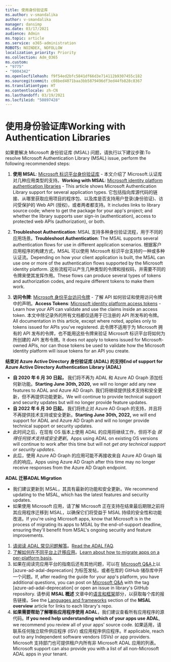 ```yaml
---
title: 使用身份验证库
ms.author: v-smandalika
author: v-smandalika
manager: dansimp
ms.date: 03/17/2021
audience: Admin
ms.topic: article
ms.service: o365-administration
ROBOTS: NOINDEX, NOFOLLOW
localization_priority: Priority
ms.collection: Adm_O365
ms.custom:
- "9775"
- "9004342"
ms.openlocfilehash: f9f54ed2bfc5841df66d3e714112b9307455c182
ms.sourcegitcommit: c08bed4071baa3bb5879496df3ed44fb828c8367
ms.translationtype: HT
ms.contentlocale: zh-CN
ms.lasthandoff: 03/19/2021
ms.locfileid: "50897428"
---
```

# <a name="working-with-authentication-libraries"></a><span data-ttu-id="baa90-102">使用身份验证库</span><span class="sxs-lookup"><span data-stu-id="baa90-102">Working with Authentication Libraries</span></span>

<span data-ttu-id="baa90-103">如果要解决 Microsoft 身份验证库 (MSAL) 问题，请执行以下建议步骤:</span><span class="sxs-lookup"><span data-stu-id="baa90-103">To resolve Microsoft Authentication Library (MSAL) issue, perform the following recommended steps:</span></span>

1. <span data-ttu-id="baa90-104">**使用 MSAL**: [Microsoft 标识平台身份验证库](https://docs.microsoft.com/azure/active-directory/develop/reference-v2-libraries) - 本文介绍了 Microsoft.认证库对几种应用类型的支持。</span><span class="sxs-lookup"><span data-stu-id="baa90-104">**Working with MSAL**: [Microsoft identity platform authentication libraries](https://docs.microsoft.com/azure/active-directory/develop/reference-v2-libraries) - This article shows Microsoft Authentication Library support for several application types.</span></span> <span data-ttu-id="baa90-105">它包括指向库源代码的链接、从哪里获取应用项目的程序包、以及库是否支持用户登录(身份验证)、访问受保护的 Web API (授权)，或者两者都支持。</span><span class="sxs-lookup"><span data-stu-id="baa90-105">It includes links to library source code; where to get the package for your app's project; and whether the library supports user sign-in (authentication), access to protected web APIs (authorization), or both.</span></span>

2. <span data-ttu-id="baa90-106">**Troubleshoot Authentication**: MSAL 支持多种身份验证流程，用于不同的应用场景。</span><span class="sxs-lookup"><span data-stu-id="baa90-106">**Troubleshoot Authentication**: The MSAL supports several authentication flows for use in different application scenarios.</span></span> <span data-ttu-id="baa90-107">根据客户应用程序的构建方式，MSAL 可以使用 Microsoft 标识平台支持的一种或多种认证流。</span><span class="sxs-lookup"><span data-stu-id="baa90-107">Depending on how your client application is built, the MSAL can use one or more of the authentication flows supported by the Microsoft identity platform.</span></span> <span data-ttu-id="baa90-108">这些流程可以产生几种类型的令牌和授权码，并需要不同的令牌来使其发挥作用。</span><span class="sxs-lookup"><span data-stu-id="baa90-108">These flows can produce several types of tokens and authorization codes, and require different tokens to make them work.</span></span>

3. <span data-ttu-id="baa90-109">**访问令牌**: [Microsoft 身份平台访问令牌](https://docs.microsoft.com/azure/active-directory/develop/access-tokens) - 了解 API 如何验证和使用访问令牌中的声明。</span><span class="sxs-lookup"><span data-stu-id="baa90-109">**Access Tokens**: [Microsoft identity platform access tokens](https://docs.microsoft.com/azure/active-directory/develop/access-tokens) - Learn how your API can validate and use the claims inside an access token.</span></span> <span data-ttu-id="baa90-110">本文中除记录外的所有文档都仅适用于已注册的 API 所发布的令牌。</span><span class="sxs-lookup"><span data-stu-id="baa90-110">All documentation in this article, except where noted, applies only to tokens issued for APIs you've registered.</span></span> <span data-ttu-id="baa90-111">此令牌不适用于为 Microsoft 拥有的 API 发布的令牌，也不能用这些令牌来验证 Microsoft 标识平台将如何为所创建的 API 发布令牌。</span><span class="sxs-lookup"><span data-stu-id="baa90-111">It does not apply to tokens issued for Microsoft-owned APIs, nor can those tokens be used to validate how the Microsoft identity platform will issue tokens for an API you create.</span></span>

<span data-ttu-id="baa90-112">**结束对 Azure Active Directory 身份验证库 (ADAL) 的支持**</span><span class="sxs-lookup"><span data-stu-id="baa90-112">**End of support for Azure Active Directory Authentication Library (ADAL)**</span></span>

- <span data-ttu-id="baa90-113">**自 2020 年 6 月 30 日起，** 我们将不再为 ADAL 和 Azure AD Graph 添加任何新功能。</span><span class="sxs-lookup"><span data-stu-id="baa90-113">**Starting June 30th, 2020,** we will no longer add any new features to ADAL and Azure AD Graph.</span></span> <span data-ttu-id="baa90-114">我们将继续提供技术支持和安全更新，但不再提供功能更新。</span><span class="sxs-lookup"><span data-stu-id="baa90-114">We will continue to provide technical support and security updates but will no longer provide feature updates.</span></span>
- <span data-ttu-id="baa90-115">**自 2022 年 6 月 30 日起，** 我们将终止对 Azure AD Graph 的支持，并且将不再提供技术支持或安全更新。</span><span class="sxs-lookup"><span data-stu-id="baa90-115">**Starting June 30th, 2022,** we will end support for ADAL and Azure AD Graph and will no longer provide technical support or security updates.</span></span>
- <span data-ttu-id="baa90-116">此时间之后，在现有 OS 版本上使用 ADAL 的应用将继续工作，但将不会 *获得任何技术支持或安全更新*。</span><span class="sxs-lookup"><span data-stu-id="baa90-116">Apps using ADAL on existing OS versions will continue to work after this time but will not *get any technical support or security updates*.</span></span>
- <span data-ttu-id="baa90-117">此后，使用 Azure AD Graph 的应用可能不再接收来自 Azure AD Graph 端点的响应。</span><span class="sxs-lookup"><span data-stu-id="baa90-117">Apps using Azure AD Graph after this time may no longer receive responses from the Azure AD Graph endpoint.</span></span>

<span data-ttu-id="baa90-118">**ADAL 迁移**</span><span class="sxs-lookup"><span data-stu-id="baa90-118">**ADAL Migration**</span></span>

- <span data-ttu-id="baa90-119">我们建议更新到 MSAL，其具有最新的功能和安全更新。</span><span class="sxs-lookup"><span data-stu-id="baa90-119">We recommend updating to the MSAL, which has the latest features and security updates.</span></span>
- <span data-ttu-id="baa90-120">如果使用 Microsoft 应用，请了解 Microsoft 正在支持在结束最后期限之前将其应用程序迁移到 MSAL，以确保它们将受益于 MSAL 持续的安全性和功能改进。</span><span class="sxs-lookup"><span data-stu-id="baa90-120">If you're using Microsoft apps, know that Microsoft is in the process of migrating its apps to MSAL by the end-of-support deadline, ensuring they'll benefit from MSAL's ongoing security and feature improvements.</span></span>

1. <span data-ttu-id="baa90-121">[请阅读 ADAL 常见问题解答](https://docs.microsoft.com/azure/active-directory/develop/msal-migration#frequently-asked-questions-faq)。</span><span class="sxs-lookup"><span data-stu-id="baa90-121">[Read the ADAL FAQ](https://docs.microsoft.com/azure/active-directory/develop/msal-migration#frequently-asked-questions-faq).</span></span>
2. <span data-ttu-id="baa90-122">[了解如何在不同平台上迁移应用](https://docs.microsoft.com/azure/active-directory/develop/msal-migration#migration-guidance)。</span><span class="sxs-lookup"><span data-stu-id="baa90-122">[Learn about how to migrate apps on a per-platform basis](https://docs.microsoft.com/azure/active-directory/develop/msal-migration#migration-guidance).</span></span>
3. <span data-ttu-id="baa90-123">如果在阅读完应用平台的指南后还有其他问题，可以在 [Microsoft Q&A](https://docs.microsoft.com/answers/topics/azure-ad-adal-deprecation.html)上以 [azure-ad-adal-deprecation] 为标签发帖，或者在库的 GitHub 储存库中开一个问题。</span><span class="sxs-lookup"><span data-stu-id="baa90-123">If, after reading the guide for your app's platform, you have additional questions, you can post on [Microsoft Q&A](https://docs.microsoft.com/answers/topics/azure-ad-adal-deprecation.html) with the tag [azure-ad-adal-deprecation] or open an issue in library's GitHub repository.</span></span> <span data-ttu-id="baa90-124">请参阅 **MSAL 概述** 文章中的[语言和框架](https://docs.microsoft.com/azure/active-directory/develop/msal-overview#languages-and-frameworks)部分，以获取每个库的报告链接。</span><span class="sxs-lookup"><span data-stu-id="baa90-124">See the [Languages and frameworks](https://docs.microsoft.com/azure/active-directory/develop/msal-overview#languages-and-frameworks) section of the **MSAL overview** article for links to each library's repo.</span></span>
4. <span data-ttu-id="baa90-125">**如果需要帮助了解哪些应用程序使用 ADAL**，我们建议查看所有应用程序的源代码。</span><span class="sxs-lookup"><span data-stu-id="baa90-125">**If you need help understanding which of your apps use ADAL**, we recommend you review all of your apps' source code.</span></span> <span data-ttu-id="baa90-126">如果适用，请联系任何独立软件供应程序 (ISV) 或应用程序供应程序。</span><span class="sxs-lookup"><span data-stu-id="baa90-126">If applicable, reach out to any Independent software vendors (ISVs) or app providers.</span></span> <span data-ttu-id="baa90-127">Microsoft 支持部门也可提供租户内所有非 Microsoft ADAL 应用的列表。</span><span class="sxs-lookup"><span data-stu-id="baa90-127">Microsoft support can also provide you with a list of all non-Microsoft ADAL apps in your tenant.</span></span>







